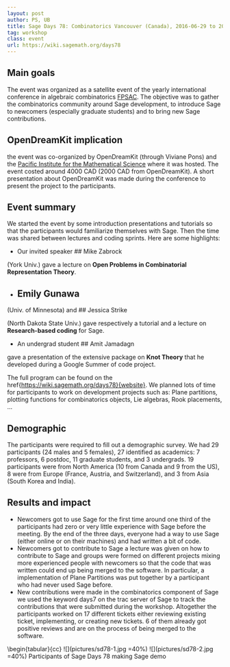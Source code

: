 ```yaml
---
layout: post
author: PS, UB
title: Sage Days 78: Combinatorics Vancouver (Canada), 2016-06-29 to 2016-07-01
tag: workshop
class: event
url: https://wiki.sagemath.org/days78
---
```


## Main goals

 The event was organized as a satellite event of the yearly international conference
in algebraic combinatorics [FPSAC](https://sites.google.com/site/fpsac2016/). The objective was to gather
the combinatorics community around Sage development, to introduce Sage to newcomers (especially graduate students) and
to bring new Sage contributions.

## OpenDreamKit implication

 the event was co-organized by OpenDreamKit (through Viviane Pons) and the 
[Pacific Institute for the Mathematical Science](https://www.pims.math.ca/) where
it was hosted. The event costed around 4000 CAD (2000 CAD from OpenDreamKit).
 A short presentation about OpenDreamKit was made during the conference to present 
the project to the participants.

## Event summary

 We started the event by some introduction presentations and tutorials so that
the participants would familiarize themselves with Sage. Then the time was shared between lectures
and coding sprints. Here are some highlights:


* Our invited speaker ## Mike Zabrock

 (York Univ.) gave a lecture on **Open Problems in Combinatorial Representation Theory**.

* ## Emily Gunawa

 (Univ. of Minnesota) and ## Jessica Strike

 (North Dakota State Univ.) gave respectively
a tutorial and a lecture on **Research-based coding** for Sage.

* An undergrad student ## Amit Jamadagn

 gave a presentation of the extensive package on **Knot Theory** that
he developed during a Google Summer of code project.



The full program can be found on the href{https://wiki.sagemath.org/days78}{website}. We planned lots of time for 
participants to work on development projects such as: Plane partitions, plotting functions for combinatorics
objects, Lie algebras, Rook placements, ...

## Demographic

 The participants were required to fill out a demographic survey. We had 29 participants (24 males and
5 females), 27 identified as academics: 7 professors, 6 postdoc, 11 graduate students, and 3 undergrads. 19 participants
were from North America (10 from Canada and 9 from the US), 8 were from Europe (France, Austria, and Switzerland), and 3 from 
Asia (South Korea and India).

## Results and impact

* Newcomers got to use Sage for the first time  around one third of the participants had zero or very little experience with Sage before the meeting. By the
end of the three days, everyone had a way to use Sage (either online or on their machines)
and had written a bit of code.
* Newcomers got to contribute to Sage
 a lecture was given on how to contribute to Sage
and groups were formed on different projects mixing more experienced people with newcomers so
that the code that was written could end up being merged to the software. In particular, a implementation
of Plane Partitions was put together by a participant who had never used Sage before.
* New contributions were made in the combinatorics component of Sage 
 we used the keyword  days7  on the trac server of Sage to track the contributions that were submitted during the workshop.
 Altogether the participants
worked on 17 different tickets either reviewing
existing ticket, implementing, or creating new tickets. 6 of them already got positive reviews and are
on the process of being merged to the software.

\begin{tabular}{cc}
![](pictures/sd78-1.jpg =40%)
![](pictures/sd78-2.jpg =40%)
Participants of Sage Days 78 making Sage demo



